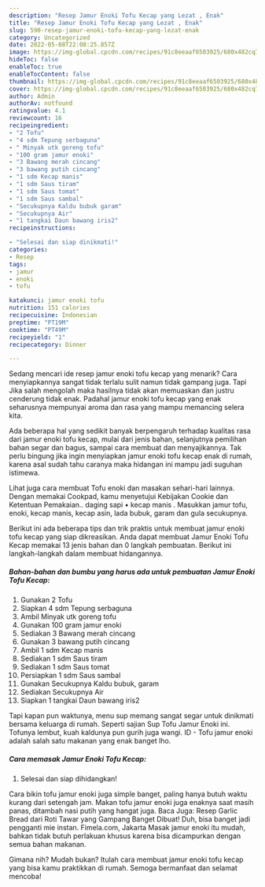 ```yaml
---
description: "Resep Jamur Enoki Tofu Kecap yang Lezat , Enak"
title: "Resep Jamur Enoki Tofu Kecap yang Lezat , Enak"
slug: 590-resep-jamur-enoki-tofu-kecap-yang-lezat-enak
category: Uncategorized
date: 2022-05-08T22:08:25.857Z
image: https://img-global.cpcdn.com/recipes/91c8eeaaf6503925/680x482cq70/jamur-enoki-tofu-kecap-foto-resep-utama.jpg
hideToc: false
enableToc: true
enableTocContent: false
thumbnail: https://img-global.cpcdn.com/recipes/91c8eeaaf6503925/680x482cq70/jamur-enoki-tofu-kecap-foto-resep-utama.jpg
cover: https://img-global.cpcdn.com/recipes/91c8eeaaf6503925/680x482cq70/jamur-enoki-tofu-kecap-foto-resep-utama.jpg
author: Admin
authorAv: notfound
ratingvalue: 4.1
reviewcount: 16
recipeingredient:
- "2 Tofu"
- "4 sdm Tepung serbaguna"
- " Minyak utk goreng tofu"
- "100 gram jamur enoki"
- "3 Bawang merah cincang"
- "3 bawang putih cincang"
- "1 sdm Kecap manis"
- "1 sdm Saus tiram"
- "1 sdm Saus tomat"
- "1 sdm Saus sambal"
- "Secukupnya Kaldu bubuk garam"
- "Secukupnya Air"
- "1 tangkai Daun bawang iris2"
recipeinstructions:

- "Selesai dan siap dinikmati!"
categories:
- Resep
tags:
- jamur
- enoki
- tofu

katakunci: jamur enoki tofu 
nutrition: 151 calories
recipecuisine: Indonesian
preptime: "PT19M"
cooktime: "PT49M"
recipeyield: "1"
recipecategory: Dinner

---
```



Sedang mencari ide resep jamur enoki tofu kecap yang menarik? Cara menyiapkannya sangat tidak terlalu sulit namun tidak gampang juga. Tapi Jika salah mengolah maka hasilnya tidak akan memuaskan dan justru cenderung tidak enak. Padahal jamur enoki tofu kecap yang enak seharusnya mempunyai aroma dan rasa yang mampu memancing selera kita.


Ada beberapa hal yang sedikit banyak berpengaruh terhadap kualitas rasa dari jamur enoki tofu kecap, mulai dari jenis bahan, selanjutnya pemilihan bahan segar dan bagus, sampai cara membuat dan menyajikannya. Tak perlu bingung jika ingin menyiapkan jamur enoki tofu kecap enak di rumah, karena asal sudah tahu caranya maka hidangan ini mampu jadi suguhan istimewa.

Lihat juga cara membuat Tofu enoki dan masakan sehari-hari lainnya. Dengan memakai Cookpad, kamu menyetujui Kebijakan Cookie dan Ketentuan Pemakaian.. daging sapi • kecap manis . Masukkan jamur tofu, enoki, kecap manis, kecap asin, lada bubuk, garam dan gula secukupnya.


Berikut ini ada beberapa tips dan trik praktis untuk membuat jamur enoki tofu kecap yang siap dikreasikan. Anda dapat membuat Jamur Enoki Tofu Kecap memakai 13 jenis bahan dan 0 langkah pembuatan. Berikut ini langkah-langkah dalam membuat hidangannya.

<!--inarticleads1-->

##### Bahan-bahan dan bumbu yang harus ada untuk pembuatan Jamur Enoki Tofu Kecap:

1. Gunakan 2 Tofu
1. Siapkan 4 sdm Tepung serbaguna
1. Ambil  Minyak utk goreng tofu
1. Gunakan 100 gram jamur enoki
1. Sediakan 3 Bawang merah cincang
1. Gunakan 3 bawang putih cincang
1. Ambil 1 sdm Kecap manis
1. Sediakan 1 sdm Saus tiram
1. Sediakan 1 sdm Saus tomat
1. Persiapkan 1 sdm Saus sambal
1. Gunakan Secukupnya Kaldu bubuk, garam
1. Sediakan Secukupnya Air
1. Siapkan 1 tangkai Daun bawang iris2


Tapi kapan pun waktunya, menu sup memang sangat segar untuk dinikmati bersama keluarga di rumah. Seperti sajian Sup Tofu Jamur Enoki ini. Tofunya lembut, kuah kaldunya pun gurih juga wangi. ID - Tofu jamur enoki adalah salah satu makanan yang enak banget lho. 

<!--inarticleads2-->

##### Cara memasak Jamur Enoki Tofu Kecap:


1. Selesai dan siap dihidangkan!

Cara bikin tofu jamur enoki juga simple banget, paling hanya butuh waktu kurang dari setengah jam. Makan tofu jamur enoki juga enaknya saat masih panas, ditambah nasi putih yang hangat juga. Baca Juga: Resep Garlic Bread dari Roti Tawar yang Gampang Banget Dibuat! Duh, bisa banget jadi pengganti mie instan. Fimela.com, Jakarta Masak jamur enoki itu mudah, bahkan tidak butuh perlakuan khusus karena bisa dicampurkan dengan semua bahan makanan. 

Gimana nih? Mudah bukan? Itulah cara membuat jamur enoki tofu kecap yang bisa kamu praktikkan di rumah. Semoga bermanfaat dan selamat mencoba!
